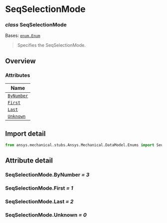 # SeqSelectionMode

<a id="SeqSelectionMode"></a>

### *class* SeqSelectionMode

Bases: [`enum.Enum`](https://docs.python.org/3/library/enum.html#enum.Enum)

> Specifies the SeqSelectionMode.

> <!-- !! processed by numpydoc !! -->

<a id="overview"></a>

## Overview

### Attributes

| Name |
| -------------------------------------------- |
| [`ByNumber`](#SeqSelectionMode.ByNumber) |
| [`First`](#SeqSelectionMode.First) |
| [`Last`](#SeqSelectionMode.Last) |
| [`Unknown`](#SeqSelectionMode.Unknown) |

<a id="import-detail"></a>

## Import detail

```python
from ansys.mechanical.stubs.Ansys.Mechanical.DataModel.Enums import SeqSelectionMode
```

<a id="attribute-detail"></a>

## Attribute detail

<a id="SeqSelectionMode.ByNumber"></a>

### SeqSelectionMode.ByNumber *= 3*

<a id="SeqSelectionMode.First"></a>

### SeqSelectionMode.First *= 1*

<a id="SeqSelectionMode.Last"></a>

### SeqSelectionMode.Last *= 2*

<a id="SeqSelectionMode.Unknown"></a>

### SeqSelectionMode.Unknown *= 0*
